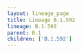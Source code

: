 ```yaml
---
layout: lineage_page
title: Lineage B.1.592
lineage: B.1.592
parent: B.1
children: ['B.1.592']
---
```

